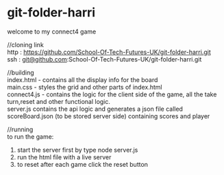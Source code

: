 # git-folder-harri

welcome to my connect4 game

//cloning link <br />
http : https://github.com/School-Of-Tech-Futures-UK/git-folder-harri.git <br />
ssh : git@github.com:School-Of-Tech-Futures-UK/git-folder-harri.git <br />


//building <br />
index.html - contains all the display info for the board <br />
main.css - styles the grid and other parts of index.html <br />
connect4.js - contains the logic for the client side of the game, all the take turn,reset and other functional logic. <br />
server.js contains the api logic and generates a json file called scoreBoard.json (to be stored server side) containing scores and player <br /> 

//running <br />
to run the game: <br />
1. start the server first by type node server.js <br />
2. run the html file with a live server <br />
3. to reset after each game click the reset button <br />

